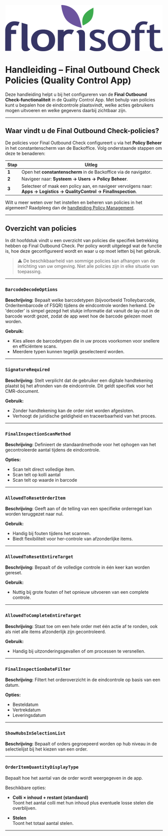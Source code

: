 ![Florisoft logo](https://raw.githubusercontent.com/florisoft/User.Manuals/main/fslogo.png)

# Handleiding – Final Outbound Check Policies (Quality Control App)

Deze handleiding helpt u bij het configureren van de **Final Outbound Check-functionaliteit** in de Quality Control App.
Met behulp van policies kunt u bepalen hoe de eindcontrole plaatsvindt, welke acties gebruikers mogen uitvoeren en welke gegevens daarbij zichtbaar zijn.

---

## Waar vindt u de Final Outbound Check-policies?

De policies voor Final Outbound Check configureert u via het **Policy Beheer** in het constantenscherm van de Backoffice.
Volg onderstaande stappen om deze te benaderen:

| Stap  | Uitleg                                                                                                                  |
| ----- | ----------------------------------------------------------------------------------------------------------------------- |
| **1** | Open het **constantenscherm** in de Backoffice via de navigator.                                                        |
| **2** | Navigeer naar: **Systeem → Users → Policy Beheer**.                                                                     |
| **3** | Selecteer of maak een policy aan, en navigeer vervolgens naar: **Apps → Logistics → QualityControl → FinalInspection**. |

Wilt u meer weten over het instellen en beheren van policies in het algemeen? Raadpleeg dan de [handleiding Policy Management](https://github.com/florisoft/User.Manuals/blob/main/BASIS/Policy%20Management/Handleiding%20Policy%20Management%20NL.md).

---

## Overzicht van policies

In dit hoofdstuk vindt u een overzicht van policies die specifiek betrekking hebben op Final Outbound Check.
Per policy wordt uitgelegd wat de functie is, hoe deze geconfigureerd wordt en waar u op moet letten bij het gebruik.

> ⚠️ De beschikbaarheid van sommige policies kan afhangen van de inrichting van uw omgeving. Niet alle policies zijn in elke situatie van toepassing.

---

### `BarcodeDecodeOptions`

**Beschrijving:**
Bepaalt welke barcodetypen (bijvoorbeeld Trolleybarcode, Orderitembarcode of FSQR) tijdens de eindcontrole worden herkend. De 'decoder' is simpel gezegd het stukje informatie dat vanuit de lay-out in de barcode wordt gezet, zodat de app weet hoe de barcode gelezen moet worden.

**Gebruik:**

* Kies alleen de barcodetypen die in uw proces voorkomen voor snellere en efficiëntere scans.
* Meerdere typen kunnen tegelijk geselecteerd worden.

---

### `SignatureRequired`

**Beschrijving:**
Stelt verplicht dat de gebruiker een digitale handtekening plaatst bij het afronden van de eindcontrole. Dit geldt specifiek voor het CMR-document.

**Gebruik:**

* Zonder handtekening kan de order niet worden afgesloten.
* Verhoogt de juridische geldigheid en traceerbaarheid van het proces.

---

### `FinalInspectionScanMethod`

**Beschrijving:**
Definieert de standaardmethode voor het ophogen van het gecontroleerde aantal tijdens de eindcontrole.

**Opties:**

* Scan telt direct volledige item.
* Scan telt op kolli aantal
* Scan telt op waarde in barcode

---

### `AllowedToResetOrderItem`

**Beschrijving:**
Geeft aan of de telling van een specifieke orderregel kan worden teruggezet naar nul.

**Gebruik:**

* Handig bij fouten tijdens het scannen.
* Biedt flexibiliteit voor her-controle van afzonderlijke items.

---

### `AllowedToResetEntireTarget`

**Beschrijving:**
Bepaalt of de volledige controle in één keer kan worden gereset.

**Gebruik:**

* Nuttig bij grote fouten of het opnieuw uitvoeren van een complete controle.

---

### `AllowedToCompleteEntireTarget`

**Beschrijving:**
Staat toe om een hele order met één actie af te ronden, ook als niet alle items afzonderlijk zijn gecontroleerd.

**Gebruik:**

* Handig bij uitzonderingsgevallen of om processen te versnellen.

---

### `FinalInspectionDateFilter`

**Beschrijving:**
Filtert het orderoverzicht in de eindcontrole op basis van een datum.&#x20;

**Opties:**

* Besteldatum
* Vertrekdatum
* Leveringsdatum

---

### `ShowHubsInSelectionList`

**Beschrijving:**
Bepaalt of orders gegroepeerd worden op hub niveau in de selectielijst bij het kiezen van een order.

---

### `OrderItemQuantityDisplayType`  
Bepaalt hoe het aantal van de order wordt weergegeven in de app.  

Beschikbare opties:

* **Colli × inhoud + restant (standaard)**  
  Toont het aantal colli met hun inhoud plus eventuele losse stelen die overblijven.

* **Stelen**  
  Toont het totaal aantal stelen.

---